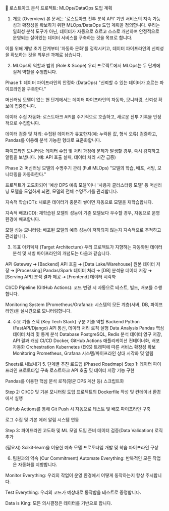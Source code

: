 🤖 로스트아크 분석 프로젝트: MLOps/DataOps 도입 계획
1. 개요 (Overview)
본 문서는 '로스트아크 전투 분석 API' 기반 서비스의 지속 가능성과 확장성을 확보하기 위한 MLOps/DataOps 도입 계획을 정의합니다. 우리는 일회성 분석 도구가 아닌, 데이터가 자동으로 흐르고 스스로 개선하며 안정적으로 운영되는 살아있는 데이터 서비스를 구축하는 것을 목표로 합니다.

이를 위해 개발 초기 단계부터 '자동화 문화'를 정착시키고, 데이터 파이프라인의 신뢰성을 확보하는 것을 최우선 과제로 삼습니다.

2. MLOps의 역할과 범위 (Role & Scope)
우리 프로젝트에서 MLOps는 두 단계에 걸쳐 역할을 수행합니다.

Phase 1: 데이터 파이프라인의 안정화 (DataOps)
"신뢰할 수 있는 데이터가 흐르는 파이프라인을 구축한다."

머신러닝 모델이 없는 현 단계에서는 데이터 파이프라인의 자동화, 모니터링, 신뢰성 확보에 집중합니다.

데이터 수집 자동화: 로스트아크 API를 주기적으로 호출하고, 새로운 전투 기록을 안정적으로 수집합니다.

데이터 검증 및 처리: 수집된 데이터가 유효한지(예: 누락된 값, 형식 오류) 검증하고, Pandas를 이용해 분석 가능한 형태로 표준화합니다.

파이프라인 모니터링: 데이터 수집 및 처리 과정에 문제가 발생할 경우, 즉시 감지하고 알림을 보냅니다. (예: API 호출 실패, 데이터 처리 시간 급증)

Phase 2: 머신러닝 모델의 수명주기 관리 (Full MLOps)
"모델의 학습, 배포, 서빙, 모니터링을 자동화한다."

프로젝트가 고도화되어 '예상 DPS 예측 모델'이나 '사용자 클러스터링 모델' 등 머신러닝 모델을 도입하게 되면, 모델의 전체 수명주기를 관리합니다.

지속적 학습(CT): 새로운 데이터가 충분히 쌓이면 자동으로 모델을 재학습합니다.

지속적 배포(CD): 재학습된 모델의 성능이 기존 모델보다 우수할 경우, 자동으로 운영 환경에 배포합니다.

모델 성능 모니터링: 배포된 모델의 예측 성능이 저하되지 않는지 지속적으로 추적하고 관리합니다.

3. 목표 아키텍처 (Target Architecture)
우리 프로젝트가 지향하는 자동화된 데이터 분석 및 서빙 파이프라인의 개념도는 다음과 같습니다.

API Gateway ➔ [Backend] API 호출 ➔ [Data Lake/Warehouse] 원본 데이터 저장 ➔ [Processing] Pandas/Spark 데이터 처리 ➔ [DB] 분석용 데이터 저장 ➔ [Serving API] 분석 결과 제공 ➔ [Frontend] 데이터 시각화

CI/CD Pipeline (GitHub Actions): 코드 변경 시 자동으로 테스트, 빌드, 배포를 수행합니다.

Monitoring System (Prometheus/Grafana): 시스템의 모든 계층(서버, DB, 파이프라인)을 실시간으로 모니터링합니다.

4. 주요 기술 스택 (Key Tech Stack)
구분	기술	역할
Backend	Python (FastAPI/Django)	API 통신, 데이터 처리 로직 실행
Data Analysis	Pandas	핵심 데이터 처리 및 통계 분석
Database	PostgreSQL, Redis	분석 데이터 영구 저장, API 결과 캐싱
CI/CD	Docker, GitHub Actions	애플리케이션 컨테이너화, 배포 자동화
Orchestration	Kubernetes (EKS)	트래픽에 따른 서비스 확장성 확보
Monitoring	Prometheus, Grafana	시스템/파이프라인 상태 시각화 및 알림

Sheets로 내보내기
5. 단계별 추진 로드맵 (Phased Roadmap)
Step 1: 데이터 파이프라인 프로토타입 구축
로스트아크 API 호출 및 데이터 저장 기능 구현

Pandas를 이용한 핵심 분석 로직(평균 DPS 계산 등) 스크립트화

Step 2: CI/CD 및 기본 모니터링 도입
프로젝트의 Dockerfile 작성 및 컨테이너 환경에서 실행

GitHub Actions를 통해 Git Push 시 자동으로 테스트 및 배포 파이프라인 구축

로그 수집 및 기본 에러 알림 시스템 연동

Step 3: 파이프라인 고도화 및 ML 모델 도입 준비
데이터 검증(Data Validation) 로직 추가

(필요시) Scikit-learn을 이용한 예측 모델 프로토타입 개발 및 학습 파이프라인 구상

6. 팀원과의 약속 (Our Commitment)
Automate Everything: 반복적인 모든 작업은 자동화를 지향합니다.

Monitor Everything: 우리의 작업이 운영 환경에서 어떻게 동작하는지 항상 주시합니다.

Test Everything: 우리의 코드가 예상대로 동작함을 테스트로 증명합니다.

Data is King: 모든 의사결정은 데이터를 기반으로 합니다.